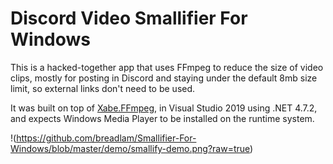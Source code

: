 # Discord Video Smallifier For Windows

This is a hacked-together app that uses FFmpeg to reduce the size of video clips, mostly for posting in Discord and staying under the default 8mb size limit, so external links don't need to be used.

It was built on top of [Xabe.FFmpeg](https://github.com/tomaszzmuda/Xabe.FFmpeg), in Visual Studio 2019 using .NET 4.7.2, and expects Windows Media Player to be installed on the runtime system.

!(https://github.com/breadlam/Smallifier-For-Windows/blob/master/demo/smallify-demo.png?raw=true)
